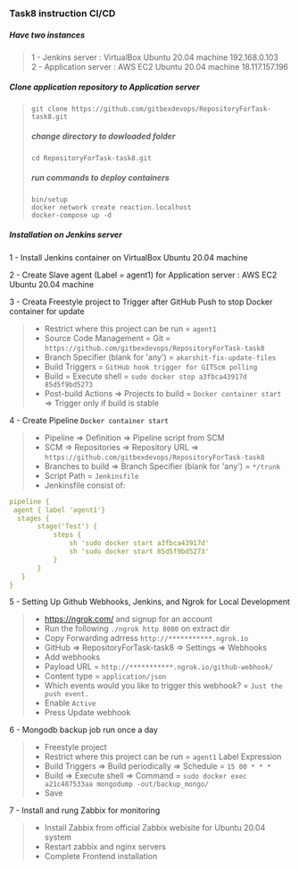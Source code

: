 ### Task8 instruction CI/CD  

##### Have two instances  
> 1 - Jenkins server : VirtualBox Ubuntu 20.04 machine  192.168.0.103  
2 - Application server : AWS EC2 Ubuntu 20.04 machine 18.117.157.196  

##### Clone application repository to Application server  
> `git clone https://github.com/gitbexdevops/RepositoryForTask-task8.git`
> ##### change directory to dowloaded folder   
> `cd RepositoryForTask-task8.git`  
> ##### run commands to deploy containers  
> `bin/setup`  
> `docker network create reaction.localhost`  
> `docker-compose up -d`  

##### Installation on Jenkins server   
1 - Install Jenkins container on VirtualBox Ubuntu 20.04 machine  

2 - Create Slave agent (Label = agent1) for Application server : AWS EC2 Ubuntu 20.04 machine  

3 - Creata Freestyle project to Trigger after GitHub Push to stop Docker container for update  
 > + Restrict where this project can be run = `agent1`    
 > + Source Code Management = Git =  `https://github.com/gitbexdevops/RepositoryForTask-task8`  
 > + Branch Specifier (blank for 'any') = `akarshit-fix-update-files`  
 > + Build Triggers = `GitHub hook trigger for GITScm polling`    
 > + Build = Execute shell = `sudo docker stop a3fbca43917d 85d5f9bd5273`    
 > + Post-build Actions => Projects to build =  `Docker container start` => Trigger only if build is stable   
 
4 - Create Pipeline `Docker container start`  
 > + Pipeline => Definition => Pipeline script from SCM  
 > + SCM => Repositories => Repository URL => `https://github.com/gitbexdevops/RepositoryForTask-task8`  
 > + Branches to build => Branch Specifier (blank for 'any') = `*/trunk`  
 > + Script Path = `Jenkinsfile`  
 > + Jenkinsfile consist of:  
 ```YAML
 pipeline {  
  agent { label 'agent1'}  
   stages {  
        stage('Test') {  
            steps { 
                sh 'sudo docker start a3fbca43917d' 
                sh 'sudo docker start 85d5f9bd5273' 
            }  
        }  
    }  
} 
```  
5 - Setting Up Github Webhooks, Jenkins, and Ngrok for Local Development  
 >  + https://ngrok.com/ and signup for an account  
 >  + Run the following `./ngrok http 8080` on extract dir  
 >  + Copy Forwarding adrress `http://***********.ngrok.io` 
 >  + GitHub => RepositoryForTask-task8 => Settings => Webhooks  
 >  + Add webhooks  
 >  + Payload URL = `http://***********.ngrok.io/github-webhook/`  
 >  + Content type = `application/json`  
 >  + Which events would you like to trigger this webhook? = `Just the push event.`  
 >  + Enable `Active`  
 >  + Press Update webhook  
 
6 - Mongodb backup job run once a day  
 > + Freestyle project  
 > + Restrict where this project can be run = `agent1` Label Expression  
 > + Build Triggers => Build periodically => Schedule = `15 00 * * *`  
 > + Build => Execute shell => Command = `sudo docker exec a21c487533aa mongodump -out/backup_mongo/`  
 > + Save  

7 - Install and rung Zabbix for monitoring  
> + Install Zabbix from official Zabbix webisite for Ubuntu 20.04 system
> + Restart zabbix and nginx servers
> + Complete Frontend installation
